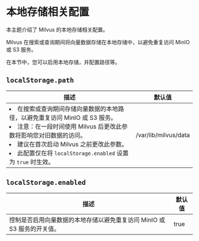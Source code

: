 # 本地存储相关配置

本主题介绍了 Milvus 的本地存储相关配置。

Milvus 在搜索或查询期间将向量数据存储在本地存储中，以避免重复访问 MinIO 或 S3 服务。

在本节中，您可以启用本地存储，并配置路径等。

## `localStorage.path`

<table id="localStorage.path">
  <thead>
    <tr>
      <th class="width80">描述</th>
      <th class="width20">默认值</th> 
    </tr>
  </thead>
  <tbody>
    <tr>
      <td>
        <li>在搜索或查询期间存储向量数据的本地路径，以避免重复访问 MinIO 或 S3 服务。</li>
        <li>注意：在一段时间使用 Milvus 后更改此参数将影响您对旧数据的访问。</li>
        <li>建议在首次启动 Milvus 之前更改此参数。</li>
        <li>此配置仅在将 <code>localStorage.enabled</code> 设置为 <code>true</code> 时生效。</li>
      </td>
      <td>/var/lib/milvus/data</td>
    </tr>
  </tbody>
</table>

## `localStorage.enabled`

<table id="localStorage.enabled">
  <thead>
    <tr>
      <th class="width80">描述</th>
      <th class="width20">默认值</th> 
    </tr>
  </thead>
  <tbody>
    <tr>
      <td>
        控制是否启用向量数据的本地存储以避免重复访问 MinIO 或 S3 服务的开关值。
      </td>
      <td>true</td>
    </tr>
  </tbody>
</table>